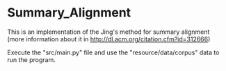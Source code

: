 Summary_Alignment
=================
This is an implementation of the Jing's method for summary alignment (more information about it in http://dl.acm.org/citation.cfm?id=312666)

Execute the "src/main.py" file and use the  "resource/data/corpus"  data to run the program.
